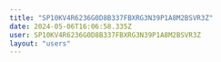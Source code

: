 ```yaml
---
title: "SP10KV4R6236G0D8B337FBXRG3N39P1A8M2BSVR3Z"
date: 2024-05-06T16:06:58.335Z
user: SP10KV4R6236G0D8B337FBXRG3N39P1A8M2BSVR3Z
layout: "users"
---
```

    